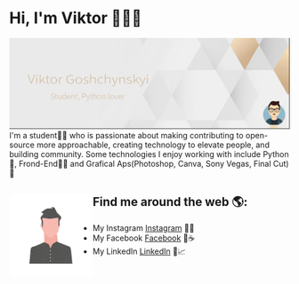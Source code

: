 # Hi, I'm Viktor 👋👨‍💻

<img src="https://raw.githubusercontent.com/vityk-dev/vityk-dev/master/banner_VG.png" alt="banner that says Viktor Goshchynskyi - student, python lover, front-end developer and community organizer">
I'm a student👨‍🎓 who is passionate about making contributing to open-source more approachable, creating technology to elevate people, and building community. Some technologies I enjoy working with include Python🐍, Frond-End👨‍🎨 and Grafical Aps(Photoshop, Canva, Sony Vegas, Final Cut)🌅


## Find me around the web 🌎: <a href="https://github.com/sponsors/vityk-dev"><img align="left" width="150" height="150" src="https://github.com/vityk-dev/vityk-dev/blob/main/VG_Animated.gif?raw=true"></a>
- My Instagram <a href="https://www.instagram.com/whites0n/">Instagram</a> 📸✨
- My Facebook <a href="https://www.facebook.com/profile.php?id=100014110031865">Facebook</a> 🌅☕️
- My LinkedIn <a href="https://www.linkedin.com/in/viktor-goshchynskyi-852a0420b/">LinkedIn</a> 💼📈
